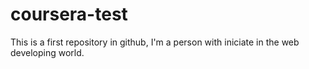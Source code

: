 # coursera-test

This is a first repository in github, I'm a person with iniciate in the web developing world.

